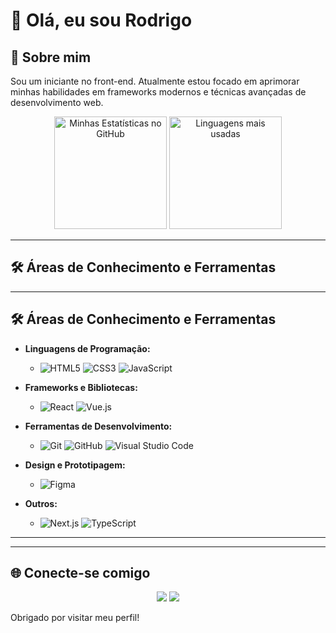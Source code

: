 # 👋 Olá, eu sou Rodrigo

## 🚀 Sobre mim
Sou um iniciante no front-end. Atualmente estou focado em aprimorar minhas habilidades em frameworks modernos e técnicas avançadas de desenvolvimento web.

<p align="center">
  <img height="180em" src="https://github-readme-stats.vercel.app/api?username=rodrigosoboleski&show_icons=true&theme=radical" alt="Minhas Estatísticas no GitHub"/>
  <img height="180em" src="https://github-readme-stats.vercel.app/api/top-langs/?username=rodrigosoboleski&layout=compact&theme=radical" alt="Linguagens mais usadas"/>
</p>

---

## 🛠️ Áreas de Conhecimento e Ferramentas

---

## 🛠️ Áreas de Conhecimento e Ferramentas

- **Linguagens de Programação:**
  - ![HTML5](https://img.shields.io/badge/HTML5-000?style=for-the-badge&logo=html5&logoColor=E34F26) ![CSS3](https://img.shields.io/badge/CSS3-000?style=for-the-badge&logo=css3&logoColor=1572B6) ![JavaScript](https://img.shields.io/badge/JavaScript-000?style=for-the-badge&logo=javascript&logoColor=F7DF1E)

- **Frameworks e Bibliotecas:**
  - ![React](https://img.shields.io/badge/React-000?style=for-the-badge&logo=react&logoColor=61DAFB) ![Vue.js](https://img.shields.io/badge/Vue.js-000?style=for-the-badge&logo=vue.js&logoColor=4FC08D)

- **Ferramentas de Desenvolvimento:**
  - ![Git](https://img.shields.io/badge/Git-000?style=for-the-badge&logo=git&logoColor=F05032) ![GitHub](https://img.shields.io/badge/GitHub-000?style=for-the-badge&logo=github&logoColor=FFFFFF) ![Visual Studio Code](https://img.shields.io/badge/VS%20Code-000?style=for-the-badge&logo=visual-studio-code&logoColor=007ACC)

- **Design e Prototipagem:**
  - ![Figma](https://img.shields.io/badge/Figma-000?style=for-the-badge&logo=figma&logoColor=F24E1E)

- **Outros:**
  - ![Next.js](https://img.shields.io/badge/Next.js-000?style=for-the-badge&logo=next.js&logoColor=FFFFFF) ![TypeScript](https://img.shields.io/badge/TypeScript-000?style=for-the-badge&logo=typescript&logoColor=3178C6)

---

---

## 🌐 Conecte-se comigo
<p align="center">
  <a href="https://www.linkedin.com/in/rodrigo-augusto-soboleski-137ba3244/"><img src="https://img.shields.io/badge/-LinkedIn-0e76a8?style=for-the-badge&logo=Linkedin&logoColor=white" /></a>
  <a href="mailto:rodrigosoboleskki@gmail.com"><img src="https://img.shields.io/badge/-Email-D14836?style=for-the-badge&logo=Gmail&logoColor=white" /></a>
</p>

Obrigado por visitar meu perfil!
